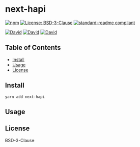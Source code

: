 # next-hapi

[![npm](https://img.shields.io/npm/v/next-hapi.svg?style=flat-square)](https://www.npmjs.com/package/next-hapi)
[![License: BSD-3-Clause](https://img.shields.io/badge/License-BSD%203--Clause-brightgreen.svg?style=flat-square)](https://opensource.org/licenses/BSD-3-Clause)
[![standard-readme compliant](https://img.shields.io/badge/standard--readme-OK-green.svg?style=flat-square)](https://github.com/RichardLitt/standard-readme)

[![David](https://img.shields.io/david/ramitos/next-hapi.svg?style=flat-square)](https://david-dm.org/ramitos/next-hapi)
[![David](https://img.shields.io/david/dev/ramitos/next-hapi.svg?style=flat-square)](https://david-dm.org/ramitos/next-hapi?type=dev)
[![David](https://img.shields.io/david/peer/ramitos/next-hapi.svg?style=flat-square)](https://david-dm.org/ramitos/next-hapi?type=peer)

## Table of Contents

- [Install](#install)
- [Usage](#usage)
- [License](#license)

## Install

```
yarn add next-hapi
```

## Usage

## License

BSD-3-Clause
